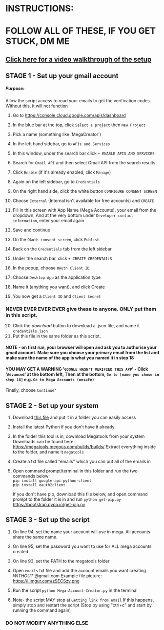   # INSTRUCTIONS:
  # FOLLOW ALL OF THESE, IF YOU GET STUCK, DM ME
  
  ## [Click here for a video walkthrough of the setup](https://drive.google.com/file/d/1yjs5cijr0cToQk3uNuy7j6L39TNwVGVy/view?usp=sharing)

  
  ## STAGE 1 - Set up your gmail account
 ##### Purpose: 
 Allow the script access to read your emails to get the verification codes. Without this, it will not function
 
  1.  Go to https://console.cloud.google.com/apis/dashboard
  2.  In the blue bar at the top, click `Select a project` then `New Project`
  3.  Pick a name (something like 'MegaCreator')
  4.  In the left hand sidebar, go to `APIs and Services`
  5.  In this window, under the search bar click `+ ENABLE APIS AND SERVICES`
  6.  Search for `Gmail API` and then select Gmail API from the search results
  7.  Click `Enable` (if it's already enabled, click `Manage`)
  8.  Again on the left sidebar, go to `Credentials`
  9.  On the right hand side, click the white button `CONFIGURE CONSENT SCREEN`
  10. Choose `External` (Internal isn't available for free accounts) and `CREATE`
  11. Fill in this screen with App Name (Mega Accounts), your email from the dropdown, 
      And at the very bottom under `Developer contact information`, enter your email again

  12. Save and continue
  13. On the `OAuth consent screen`, click `Publish`
  14. Back on the `Credentials` tab from the left sidebar
  15. Under the search bar, click `+ CREATE CREDENTAILS`
  16. In the popup, choose `OAuth Client ID`
  17. Choose `Desktop App` as the application type
  18. Name it (anything you want), and click Create
  19. You now get a `Client ID` and `Client Secret`
     
### NEVER EVER EVER EVER give these to anyone. ONLY put them in this script.

  20. Click the *download* button to download a .json file, and name it `credentials.json`
  21. Put this file in the same folder as this script.

#### NOTE - on first run, your browser will open and ask you to authorise your gmail account. Make sure you choose your primary email from the list and make sure the name of the app is what you named it in step 18

#### YOU MAY GET A WARNING '`GOOGLE HASN'T VERIFIED THIS APP`' - Click '`Advanced`' at the bottom left, Then at the bottom, `Go to [name you chose in step 18]` e.g. `Go to Mega Accounts (unsafe)`
  Finally, choose `Continue'`


## STAGE 2 - Set up your system
   1. Download [this file](https://raw.githubusercontent.com/Troubled-Mind/Account-Creator/main/Mega-Account-Creator.py) and put it in a folder you can easily access
   2. Install the latest Python if you don't have it already
   3. In the folder this tool is in, download Megatools from your system
      Downloads can be found here: https://megatools.megous.com/builds/builds/
      Extract everything inside to the folder, and name it `megatools`
   4. Create a txt file called "emails" which you can put all of the emails in
   5. Open command prompt/terminal in this folder and run the two commands below:    
      `pip install google-api-python-client`    
      `pip install oauth2client`    

      If you don't have pip, download this file below, and open command prompt to the folder it is in
      and run `python get-pip.py` 
      https://bootstrap.pypa.io/get-pip.py
  


## STAGE 3 - Set up the script
1. On line 94, set the name your account will use in mega. 
      All accounts share the same name. 
 2. On line 95, set the password you want to use for ALL mega accounts created
 3. On line 93, set the PATH to the megatools folder
 4. Open `emails` txt file and add the account emails you want creating *WITHOUT* @gmail.com
      Example file picture: https://i.imgur.com/zSECSzv.png

   5. Run the script `python Mega-Account-Creator.py` in the terminal
   6. Note- the script MAY stop at `Getting link from email`
      If this happens, simply stop and restart the script 
		(Stop by using "ctrl+c" and start by running the command again)


###         DO NOT MODIFY ANYTHING ELSE
